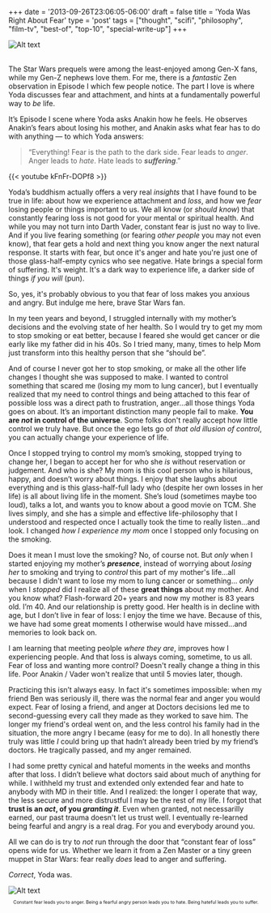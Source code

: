 +++
date = '2013-09-26T23:06:05-06:00'
draft = false
title = 'Yoda Was Right About Fear'
type = 'post'
tags = ["thought", "scifi", "philosophy", "film-tv", "best-of", "top-10", "special-write-up"]
+++

<style>
  .image-row {
    display: flex;
  }
</style>

<div class="image-row">
  <img src="https://julianwest.me/Blog/posts/2013/Yoda-Was-Right-About-Fear/yoda.jpeg" alt="Alt text">
</div><br />

The Star Wars prequels were among the least-enjoyed among Gen-X fans, while my Gen-Z nephews love them.  For me, there is a *fantastic* Zen observation in Episode I which few people notice. The part I love is where Yoda discusses fear and attachment, and hints at a fundamentally powerful way to *be* life.<br />

It’s Episode I scene where Yoda asks Anakin how he feels. He observes Anakin’s fears about losing his mother, and Anakin asks what fear has to do with anything — to which Yoda answers:<br />

>“Everything! Fear is the path to the dark side. Fear leads to <i>anger</i>. Anger leads to <i>hate</i>. Hate leads to ***suffering***.”<br />

<div class="video">
{{< youtube kFnFr-DOPf8 >}}
</div>

Yoda’s buddhism actually offers a very real *insights* that I have found to be true in life: about how we experience attachment and *loss*, and how we *fear* losing people or things important to us. We all know (or *should know*) that constantly fearing loss is not good for your mental or spiritual health. And while you may not turn into Darth Vader, constant fear is just no way to live.  And if you live fearing something (or fearing *other people* you may not even know), that fear gets a hold and next thing you know anger the next natural response.  It starts with fear, but once it's anger and hate you're just one of those glass-half-empty cynics who see negative. Hate brings a special form of suffering. It's weight.  It's a dark way to experience life, a darker side of things *if you will* (pun). <br /> 

So, yes, it's probably obvious to you that fear of loss makes you anxious and angry.  But indulge me here, brave Star Wars fan.<br />

In my teen years and beyond, I struggled internally with my mother’s decisions and the evolving state of her health. So I would try to get my mom to stop smoking or eat better, because I feared she would get cancer or die early like my father did in his 40s. So I tried many, many, times to help Mom just transform into this healthy person that she “should be”.<br />

And of course I never got her to stop smoking, or make all the other life changes I thought she was supposed to make. I wanted to control something that scared me (losing my mom to lung cancer), but I eventually realized that my need to control things and being attached to this fear of possible loss was a direct path to frustration, anger…all those things Yoda goes on about. It’s an important distinction many people fail to make. **You are *not* in control of the universe**. Some folks don't really accept how little control we truly have. But once the ego lets go of *that old illusion of control*, you can actually change your experience of life. <br />

Once I stopped trying to control my mom’s smoking, stopped trying to change her, I began to accept her for who she *is* without reservation or judgement. And who is she? My mom is this cool person who is hilarious, happy, and doesn’t worry about things. I enjoy that she laughs about everything and is this glass-half-full lady who (despite her own losses in her life) is all about living life in the moment. She’s loud (sometimes maybe too loud), talks a lot, and wants you to know about a good movie on TCM. She lives simply, and she has a simple and effective life-philosophy that I understood and respected once I actually took the time to really listen...and look.  I changed *how I experience my mom* once I stopped only focusing on the smoking.<br />

Does it mean I must love the smoking?  No, of course not. But *only* when I started enjoying my mother’s ***presence***, instead of worrying about *losing her* to smoking and trying to *control* this part of my mother's life...all because I didn't want to lose my mom to lung cancer or something... *only* when I *stopped* did I realize all of these **great things** about my mother. And you know what? Flash-forward 20+ years and now my mother is 83 years old. I’m 40.  And our relationship is pretty good. Her health is in decline with age, but I don’t live in fear of loss: I enjoy the time we have. Because of this, we have had some great moments I otherwise would have missed...and memories to look back on.<br />

I am learning that meeting peolple *where they are*, improves how I experiencing people. And that loss is always coming, sometime, to us all.  Fear of loss and wanting more control?  Doesn't really change a thing in this life.  Poor Anakin / Vader won't realize that until 5 movies later, though.  <br /> 

Practicing this isn’t always easy.  In fact it's sometimes impossible: when my friend Ben was seriously ill, there was the normal fear and anger you would expect. Fear of losing a friend, and anger at Doctors decisions led me to second-guessing every call they made as they worked to save him. The longer my friend's ordeal went on, and the less control his family had in the situation, the more angry I became (easy for me to do). In all honestly there truly was little <i>I</i> could bring up that hadn’t already been tried by my friend’s doctors.  He tragically passed, and my anger remained.<br />

I had some pretty cynical and hateful moments in the weeks and months after that loss.  I didn’t believe what doctors said about much of anything for while.  I withheld my trust and extended only extended fear and hate to anybody with MD in their title. And I realized: the longer I operate that way, the less secure and more distrustful I may be the rest of my life.  I forgot that **trust is an *act*, of you *granting it***.</b>  Even when granted, not necessarilly earned, our past trauma doesn't let us trust well.  I eventually re-learned being fearful and angry is a real drag.  For you and everybody around you.<br />

All we can do is try to *not* run through the door that “constant fear of loss” opens wide for us. Whether we learn it from a Zen Master or a tiny green muppet in Star Wars: fear really *does* lead to anger and suffering.<br />

<i>Correct</i>, Yoda was.<br />

<div class="image-row">
  <img src="https://julianwest.me/Blog/posts/2013/Yoda-Was-Right-About-Fear/fear-anger-hate-suffering.jpeg" alt="Alt text">
</div>
<div style="font-size: 9px;"><p style="text-align:center;">Constant fear leads you to anger. Being a fearful angry person leads you to hate. Being hateful leads you to suffer.</p>
</div>